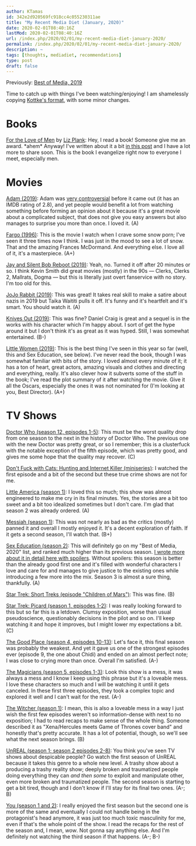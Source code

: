 ```yaml
---
author: KTamas
id: 342e2d920569fc918cc4c055230311ae
title: "My Recent Media Diet (January, 2020)"
date: 2020-02-01T08:40:16Z
lastMod: 2020-02-01T08:40:16Z
url: /index.php/2020/02/01/my-recent-media-diet-january-2020/
permalink: /index.php/2020/02/01/my-recent-media-diet-january-2020/
description: ~
tags: [thoughts, mediadiet, recommendations]
type: post
draft: false
---
```

Previously: [Best of Media, 2019](https://blog.ktamas.com/index.php/2020/01/02/best-of-media-2019/)

Time to catch up with things I've been watching/enjoying! I am shamelessly copying [Kottke's format](https://kottke.org/19/06/my-recent-media-diet-summer-solstice-2019-edition), with some minor changes.

# Books

[For the Love of Men](https://www.amazon.com/Love-Men-Vision-Mindful-Masculinity/dp/1250196248) by [Liz Plank](https://twitter.com/feministabulous): Hey, I read a book! Someone give me an award. \*ahem\* Anyway! I've written about it a bit [in this post](https://writetogether.space/posts/ktamas/on-my-gender-part-1) and I have a lot more to share soon. This is the book I evangelize right now to everyone I meet, especially men.

# Movies

[Adam (2019)](https://www.imdb.com/title/tt6316466/): Adam was [very controversial](https://www.buzzfeednews.com/article/shannonkeating/rhys-ernst-adam-controversy-transgender-queer) before it came out (it has an IMDB rating of 2.8), and yet people would benefit a lot from watching something before forming an opinion about it because it's a great movie about a complicated subject, that does not give you easy answers but also manages to surprise you more than once. I loved it. (A)

[Fargo (1996)](https://www.imdb.com/title/tt000000000116282/): This is the movie I watch when I crave some snow porn; I've seen it three times now I think. I was just in the mood to see a lot of snow. That and the amazing Frances McDormand. And everything else. I love all of it, it's a masterpiece. (A+)

[Jay and Silent Bob Reboot (2019)](https://www.imdb.com/title/tt6521876/): Yeah, no. Turned it off after 20 minutes or so. I think Kevin Smith did great movies (mostly) in the 90s — Clerks, Clerks 2, Mallrats, Dogma — but this is literally just overt fanservice with no story. I'm too old for this.

[JoJo Rabbit (2019)](https://www.imdb.com/title/tt2584384/): This was great! It takes real skill to make a satire about nazis in 2019 but Taika Waititi pulls it off. It's funny and it's heartfelt and it's smart. You should watch it. (A)

[Knives Out (2019)](https://www.imdb.com/title/tt8946378/): This was fine? Daniel Craig is great and a sequel is in the works with his character which I'm happy about. I sort of get the hype around it but I don't think it's as great as it was hyped. Still, I was somewhat entertained. (B-)

[Little Women (2019)](https://www.imdb.com/title/tt3281548/): This is the best thing I've seen in this year so far (well, this and Sex Education, see below). I've never read the book, though I was somewhat familiar with bits of the story. I loved almost every minute of it; it has a ton of heart, great actors, amazing visuals and clothes and directing and everything, really. It's also clever how it subverts some of the stuff in the book; I've read the plot summary of it after watching the movie. Give it all the Oscars, especially the ones it was not nominated for (I'm looking at you, Best Director). (A+)


# TV Shows

[Doctor Who (season 12, episodes 1-5)](https://en.wikipedia.org/wiki/Doctor_Who): This must be the worst quality drop from one season to the next in the history of Doctor Who. The previous one with the new Doctor was pretty great, or so I remember; this is a clusterfuck with the notable exception of the fifth episode, which was pretty good, and gives me some hope that the quality may recover. (C)

[Don't Fuck with Cats: Hunting and Internet Killer (miniseries)](https://www.netflix.com/title/81031373): I watched the first episode and a bit of the second but these true crime shows are not for me.

[Little America (season 1)](https://en.wikipedia.org/wiki/Little_America_(TV_series)): I loved this so much; this show was almost engineered to make me cry in its final minutes. Yes, the stories are a bit too sweet and a bit too idealized sometimes but I don't care. I'm glad that season 2 was already ordered. (A)

[Messiah (season 1)](https://en.wikipedia.org/wiki/Messiah_(American_TV_series)): This was not nearly as bad as the critics (mostly) panned it and overall I mostly enjoyed it. It's a decent exploration of faith. If it gets a second season, I'll watch that. (B+)

[Sex Education (season 2)](https://en.wikipedia.org/wiki/Sex_Education_(TV_series)): This will definitely go on my "Best of Media, 2020" list, and ranked much higher than its previous season. [I wrote more about it in detail here with spoilers](https://writetogether.space/posts/ktamas/sex-education-season-2-review-with-spoilers). Without spoilers: this season is better than the already good first one and it's filled with wonderful characters I love and care for and manages to give justice to the existing ones while introducing a few more into the mix. Season 3 is almost a sure thing, thankfully. (A)

[Star Trek: Short Treks (episode "Children of Mars")](https://en.wikipedia.org/wiki/Star_Trek:_Short_Treks): This was fine. (B)

[Star Trek: Picard (season 1, episodes 1-2)](https://en.wikipedia.org/wiki/Star_Trek:_Picard): I was really looking forward to this but so far this is a letdown. Clumsy exposition, worse than usual pseudoscience, questionably decisions in the pilot and so on. I'll keep watching it and hope it improves, but I might lower my expectations a bit. (C)

[The Good Place (season 4, episodes 10-13)](https://en.wikipedia.org/wiki/The_Good_Place): Let's face it, this final season was probably the weakest. And yet it gave us one of the strongest episodes ever (episode 9, the one about Chidi) and ended on an almost perfect note; I was close to crying more than once. Overall I'm satisfied. (A-)

[The Magicians (season 5, episodes 1-3)](https://en.wikipedia.org/wiki/The_Magicians_(American_TV_series)): Look this show is a mess, it was always a mess and I know I keep using this phrase but it's a loveable mess. I love these characters so much and I will be watching it until it gets canceled. In these first three episodes, they took a complex topic and explored it well and I can't wait for the rest. (A-)

[The Witcher (season 1)](https://en.wikipedia.org/wiki/The_Witcher_(TV_series)): I mean, this is also a loveable mess in a way I just wish the first few episodes weren't so information-dense with next to no exposition; I had to read recaps to make sense of the whole thing. Someone described it as "Xena/Hercules meets Game of Thrones cover band" and honestly that's pretty accurate. It has a lot of potential, though, so we'll see what the next season brings. (B)

[UnREAL (season 1; season 2 episodes 2-8)](https://en.wikipedia.org/wiki/Unreal_(TV_series)): You think you've seen TV shows about despicable people? Go watch the first season of UnREAL because it takes this genre to a whole new level. A trashy show about a producing a trashy reality show; deeply broken and traumatized people doing everything they can *and then some* to exploit and manipulate other, even more broken and traumatized people. The second season is starting to get a bit tired, though and I don't know if I'll stay for its final two ones. (A-; B)

[You (season 1 and 2)](https://en.wikipedia.org/wiki/You_(TV_series)): I really enjoyed the first season but the second one is more of the same and eventually I could not handle being in the protagonist's head anymore, it was just too much toxic masculinity for me, even if that's the whole point of the show. I read the recaps for the rest of the season and, I mean, *wow*. Not gonna say anything else. And I'm definitely not watching the third season if that happens. (A-; B-)